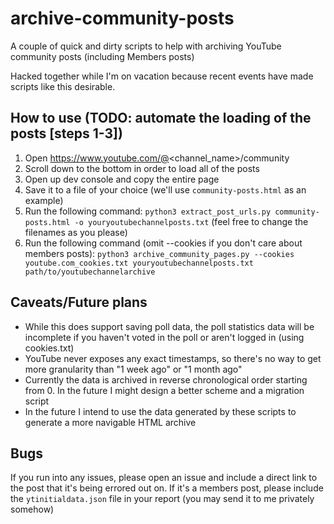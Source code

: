 # archive-community-posts
A couple of quick and dirty scripts to help with archiving YouTube community posts (including Members posts)

Hacked together while I'm on vacation because recent events have made scripts like this desirable.

## How to use (TODO: automate the loading of the posts [steps 1-3])
1. Open https://www.youtube.com/@<channel_name>/community
2. Scroll down to the bottom in order to load all of the posts
3. Open up dev console and copy the entire page
4. Save it to a file of your choice (we'll use `community-posts.html` as an example)
5. Run the following command: `python3 extract_post_urls.py community-posts.html -o youryoutubechannelposts.txt` (feel free to change the filenames as you please)
6. Run the following command (omit --cookies if you don't care about members posts): `python3 archive_community_pages.py --cookies youtube.com_cookies.txt youryoutubechannelposts.txt path/to/youtubechannelarchive`

## Caveats/Future plans
- While this does support saving poll data, the poll statistics data will be incomplete if you haven't voted in the poll or aren't logged in (using cookies.txt)
- YouTube never exposes any exact timestamps, so there's no way to get more granularity than "1 week ago" or "1 month ago"
- Currently the data is archived in reverse chronological order starting from 0. In the future I might design a better scheme and a migration script
- In the future I intend to use the data generated by these scripts to generate a more navigable HTML archive

## Bugs
If you run into any issues, please open an issue and include a direct link to the post that it's being errored out on. If it's a members post, please include the `ytinitialdata.json` file in your report (you may send it to me privately somehow)
